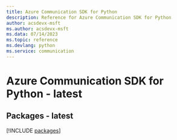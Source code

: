 ```yaml
---
title: Azure Communication SDK for Python
description: Reference for Azure Communication SDK for Python
author: acsdevx-msft
ms.author: acsdevx-msft
ms.data: 07/14/2023
ms.topic: reference
ms.devlang: python
ms.service: communication
---
```

# Azure Communication SDK for Python - latest
## Packages - latest
[!INCLUDE [packages](communication-index.md)]